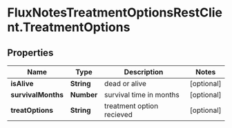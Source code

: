 # FluxNotesTreatmentOptionsRestClient.TreatmentOptions

## Properties
Name | Type | Description | Notes
------------ | ------------- | ------------- | -------------
**isAlive** | **String** | dead or alive | [optional] 
**survivalMonths** | **Number** | survival time in months | [optional] 
**treatOptions** | **String** | treatment option recieved | [optional] 



